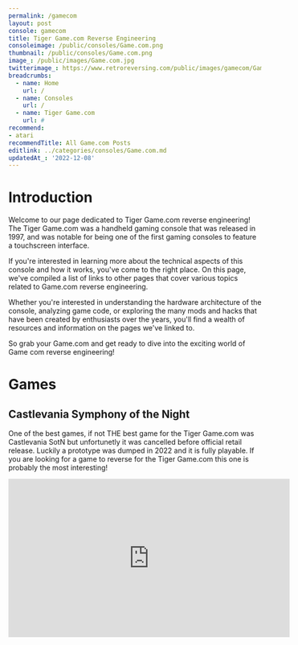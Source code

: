 ```yaml
---
permalink: /gamecom
layout: post
console: gamecom
title: Tiger Game.com Reverse Engineering
consoleimage: /public/consoles/Game.com.png
thumbnail: /public/consoles/Game.com.png
image_: /public/images/Game.com.jpg
twitterimage_: https://www.retroreversing.com/public/images/gamecom/Game.com.jpg
breadcrumbs:
  - name: Home
    url: /
  - name: Consoles
    url: /
  - name: Tiger Game.com
    url: #
recommend: 
- atari
recommendTitle: All Game.com Posts
editlink: ../categories/consoles/Game.com.md
updatedAt_: '2022-12-08'
---
```


# Introduction
Welcome to our page dedicated to Tiger Game.com reverse engineering! The Tiger Game.com was a handheld gaming console that was released in 1997, and was notable for being one of the first gaming consoles to feature a touchscreen interface.

 If you're interested in learning more about the technical aspects of this console and how it works, you've come to the right place. On this page, we've compiled a list of links to other pages that cover various topics related to Game.com reverse engineering. 
 
 Whether you're interested in understanding the hardware architecture of the console, analyzing game code, or exploring the many mods and hacks that have been created by enthusiasts over the years, you'll find a wealth of resources and information on the pages we've linked to. 
 
 So grab your Game.com and get ready to dive into the exciting world of Game com reverse engineering!

# Games

## Castlevania Symphony of the Night
One of the best games, if not THE best game for the Tiger Game.com was Castlevania SotN but unfortunetly it was cancelled before official retail release. 
Luckily a prototype was dumped in 2022 and it is fully playable. If you are looking for a game to reverse for the Tiger Game.com this one is probably the most interesting!
<iframe width="560" height="315" src="https://www.youtube.com/embed/6jwtM3EamcQ" title="YouTube video player" frameborder="0" allow="accelerometer; autoplay; clipboard-write; encrypted-media; gyroscope; picture-in-picture" allowfullscreen></iframe>


